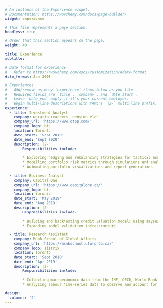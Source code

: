 ```yaml
---
# An instance of the Experience widget.
# Documentation: https://wowchemy.com/docs/page-builder/
widget: experience

# This file represents a page section.
headless: true

# Order that this section appears on the page.
weight: 40

title: Experience
subtitle:

# Date format for experience
#   Refer to https://wowchemy.com/docs/customization/#date-format
date_format: Jan 2006

# Experiences.
#   Add/remove as many `experience` items below as you like.
#   Required fields are `title`, `company`, and `date_start`.
#   Leave `date_end` empty if it's your current employer.
#   Begin multi-line descriptions with YAML's `|2-` multi-line prefix.
experience:
  - title: Investment Analyst
    company: Ontario Teachers' Pension Plan
    company_url: 'https://www.otpp.com/'
    company_logo: btc
    location: Toronto
    date_start: 'Sept 2019'
    date_end: 'Sept 2020'
    description: |2-
        Responsibilities include:
        
        * Exploring hedging and rebalancing strategies for tactical asset allocations
        * Modelling portfolio risk metrics through simulations and analysis
        * Automating portfolio visualizations and report generations
        
  - title: Business Analyst
    company: Capital One
    company_url: 'https://www.capitalone.ca/'
    company_logo: btc
    location: Toronto
    date_start: 'May 2019'
    date_end: 'Aug 2019'
    description: |2-
        Responsibilities include:
      
        * Building and backtesting credit valuation models using Bayseian inferences and regression techniques
        * Expanding model validation infrastructure

  - title: Research Assistant
    company: Munk School of Global Affairs
    company_url: 'https://munkschool.utoronto.ca/'
    company_logo: sistrix
    location: Toronto
    date_start: 'Sept 2018'
    date_end: 'Apr 2019'
    description: |2-
        Responsibilities include:
      
        * Collecting macroeconomic data from the IMF, OECD, World Bank and national Central Banks
        * Analyzing labour time-series data to observe and account for productivity and wage discrepancies across nations using R

design:
  columns: '2'
---
```

